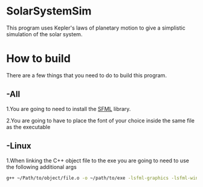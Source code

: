 # SolarSystemSim

This program uses Kepler's laws of planetary motion to give a simplistic simulation of the solar system.

# How to build
There are a few things that you need to do to build this program.
## -All
1.You are going to need to install the [SFML](http://www.sfml-dev.org/index.php) library.

2.You are going to have to place the font of your choice inside the same file as the executable

## -Linux
1.When linking the C++ object file to the exe you are going to need to use the following additional args

``` Bash
g++ ~/Path/to/object/file.o -o ~/path/to/exe -lsfml-graphics -lsfml-window -lsfml-system
```




